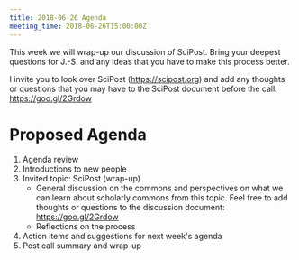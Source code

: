 ```yaml
---
title: 2018-06-26 Agenda
meeting_time: 2018-06-26T15:00:00Z
---
```

This week we will wrap-up our discussion of SciPost. Bring your deepest
questions for J.-S. and any ideas that you have to make this process better.

I invite you to look over SciPost (https://scipost.org) and add any thoughts or
questions that you may have to the SciPost document before the call:
https://goo.gl/2Grdow

# Proposed Agenda

1. Agenda review
2. Introductions to new people
3. Invited topic: SciPost (wrap-up)
    - General discussion on the commons and perspectives on what we can learn
    about scholarly commons from this topic. Feel free to add thoughts or
    questions to the discussion document: https://goo.gl/2Grdow
    - Reflections on the process
6. Action items and suggestions for next week's agenda
7. Post call summary and wrap-up
